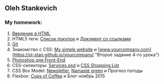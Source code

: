 ## Oleh Stankevich
### My homework:  
1. [Введение в HTML](https://ol-stan.github.io/resume/ "Резюме на двух языках")  
2. HTML5 теги: [Список покупок](https://ol-stan.github.io/goods-list/ "Первое задание 2-го урока") и [Документ со ссылками](https://ol-stan.github.io/links/ "Второе задание 2-го урока")  
3. [Git](https://ol-stan.github.io/resume/ "Резюме на двух языках")  
4. Знакомство с CSS: [My simple website](https://ol-stan.github.io/my-simple-website/ "Первое задание 4-го урока") и [www.yourcompany.com](https://ol-stan.github.io/yourcompany/ "Второе задание 4-го урока")  
5. [Photoshop для Front-End](https://ol-stan.github.io/about-me/ "About me")  
6. CSS-селекторы: [Services.psd](https://ol-stan.github.io/services/ "Первое задание 6-го урока") и [CSS Shopping List](https://ol-stan.github.io/css-shopping-list/ "Второе задание 6-го урока")  
7. CSS Box Model: [Newsletter](https://ol-stan.github.io/newsletter/), [Namaste green](https://ol-stan.github.io/namaste/) и Прогноз погоды
8. Flexbox: [Cups of Coffee](https://ol-stan.github.io/cups-of-coffee/ "Первое домашнее задание 8-го урока") и Блог ноябрь 2015

